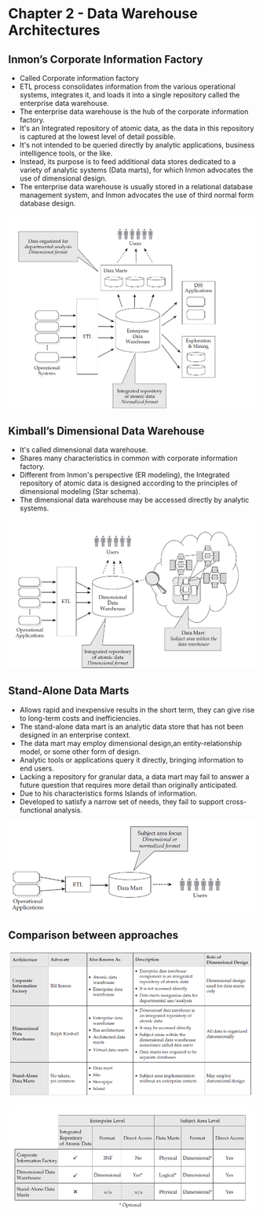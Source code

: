 # Chapter 2 - Data Warehouse Architectures

## Inmon’s Corporate Information Factory

- Called Corporate information factory
- ETL process consolidates information from the various operational systems, integrates it, and loads it into a single repository called the enterprise data warehouse.
- The enterprise data warehouse is the hub of the corporate information factory.
- It's an Integrated repository of atomic data, as the data in this repository is captured at the lowest level of detail possible.
- It's not intended to be queried directly by analytic applications, business intelligence tools, or the like.
- Instead, its purpose is to feed additional data stores dedicated to a variety of analytic systems (Data marts), for which Inmon advocates the use of dimensional design.
- The enterprise data warehouse is usually stored in a relational database management system, and Inmon advocates the use of third normal form database design.

![Corporate information factory](https://github.com/STEFANOVIVAS/star-schema-notes/blob/main/images/corporate_information_factory.png)
  


## Kimball’s Dimensional Data Warehouse

- It's called dimensional data warehouse.
- Shares many characteristics in common with corporate information factory.
- Different from Inmon's perspective (ER modeling), the Integrated repository of atomic data is designed according to the principles of dimensional modeling (Star schema).
- The dimensional data warehouse may be accessed directly by analytic systems.

![Corporate information factory](https://github.com/STEFANOVIVAS/star-schema-notes/blob/main/images/dimensional_design.png)


## Stand-Alone Data Marts

- Allows rapid and inexpensive results in the short term, they can give rise to long-term costs and inefficiencies.
- The stand-alone data mart is an analytic data store that has not been designed in an enterprise context.
- The data mart may employ dimensional design,an entity-relationship model, or some other form of design.
- Analytic tools or applications query it directly, bringing information to end users. 
- Lacking a repository for granular data, a data mart may fail to answer a future question that requires more detail than originally anticipated.
- Due to his characteristics forms Islands of information.
- Developed to satisfy a narrow set of needs, they fail to support cross-functional analysis.

![Data marts](https://github.com/STEFANOVIVAS/star-schema-notes/blob/main/images/data_marts.png)



## Comparison between approaches

![Data warehouse architecture](https://github.com/STEFANOVIVAS/star-schema-notes/blob/main/images/data_warehouse_architecture.png)

![Characteristics of each architecture](https://github.com/STEFANOVIVAS/star-schema-notes/blob/main/images/characteristics_of_each_architecture.png)


